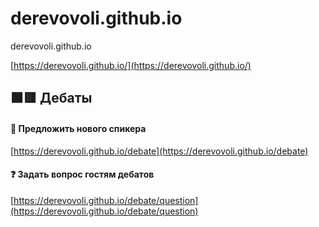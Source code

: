 # derevovoli.github.io
derevovoli.github.io

[https://derevovoli.github.io/](https://derevovoli.github.io/)

## 🟩🟥 Дебаты


#### 👋 Предложить нового спикера

[https://derevovoli.github.io/debate](https://derevovoli.github.io/debate)


#### ❓ Задать вопрос гостям дебатов
 
[https://derevovoli.github.io/debate/question](https://derevovoli.github.io/debate/question)

